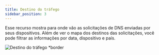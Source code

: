 ```yaml
---
title: Destino do tráfego
sidebar_position: 3
---
```


Esse recurso mostra para onde vão as solicitações de DNS enviadas por seus dispositivos. Além de ver o mapa dos destinos das solicitações, você pode filtrar as informações por data, dispositivo e país.

![Destino do tráfego \*border](https://cdn.adtidy.org/content/kb/dns/private/new_dns/statistics/traffic_destination.png)
